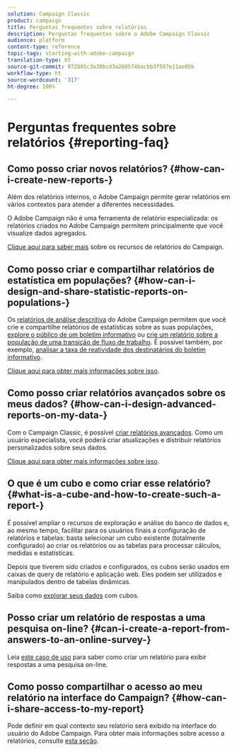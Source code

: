 ```yaml
---
solution: Campaign Classic
product: campaign
title: Perguntas frequentes sobre relatórios
description: Perguntas frequentes sobre o Adobe Campaign Classic
audience: platform
content-type: reference
topic-tags: starting-with-adobe-campaign
translation-type: ht
source-git-commit: 972885c3a38bcd3a260574bacbb3f507e11ae05b
workflow-type: ht
source-wordcount: '317'
ht-degree: 100%

---
```



# Perguntas frequentes sobre relatórios {#reporting-faq}

## Como posso criar novos relatórios? {#how-can-i-create-new-reports-}

Além dos relatórios internos, o Adobe Campaign permite gerar relatórios em vários contextos para atender a diferentes necessidades.

O Adobe Campaign não é uma ferramenta de relatório especializada: os relatórios criados no Adobe Campaign permitem principalmente que você visualize dados agregados.

[Clique aqui para saber mais](../../reporting/using/about-adobe-campaign-reporting-tools.md) sobre os recursos de relatórios do Campaign.

## Como posso criar e compartilhar relatórios de estatística em populações? {#how-can-i-design-and-share-statistic-reports-on-populations-}

Os [relatórios de análise descritiva](../../reporting/using/about-descriptive-analysis.md) do Adobe Campaign permitem que você crie e compartilhe relatórios de estatísticas sobre as suas populações, [explore o público de um boletim informativo](../../reporting/using/use-cases.md#analyzing-a-population) ou [crie um relatório sobre a população de uma transição de fluxo de trabalho](../../reporting/using/use-cases.md#analyzing-a-transition-target-in-a-workflow). É possível também, por exemplo, [analisar a taxa de reatividade dos destinatários do boletim informativo](../../reporting/using/use-cases.md#analyzing-recipient-tracking-logs).

[Clique aqui para obter mais informações sobre isso](../../reporting/using/about-descriptive-analysis.md).

## Como posso criar relatórios avançados sobre os meus dados? {#how-can-i-design-advanced-reports-on-my-data-}

Com o Campaign Classic, é possível [criar relatórios avançados](../../reporting/using/about-reports-creation-in-campaign.md). Como um usuário especialista, você poderá criar atualizações e distribuir relatórios personalizados sobre seus dados.

[Clique aqui para obter mais informações sobre isso](../../reporting/using/about-reports-creation-in-campaign.md).

## O que é um cubo e como criar esse relatório? {#what-is-a-cube-and-how-to-create-such-a-report-}

É possível ampliar o recursos de exploração e análise do banco de dados e, ao mesmo tempo, facilitar para os usuários finais a configuração de relatórios e tabelas: basta selecionar um cubo existente (totalmente configurado) ao criar os relatórios ou as tabelas para processar cálculos, medidas e estatísticas.

Depois que tiverem sido criados e configurados, os cubos serão usados em caixas de query de relatório e aplicação web. Eles podem ser utilizados e manipulados dentro de tabelas dinâmicas.

Saiba como [explorar seus dados](../../reporting/using/using-cubes-to-explore-data.md) com cubos.

## Posso criar um relatório de respostas a uma pesquisa on-line? {#can-i-create-a-report-from-answers-to-an-online-survey-}

Leia [este caso de uso](../../reporting/using/use-case--displaying-report-on-answers-to-an-online-survey.md) para saber como criar um relatório para exibir respostas a uma pesquisa on-line.

## Como posso compartilhar o acesso ao meu relatório na interface do Campaign? {#how-can-i-share-access-to-my-report}

Pode definir em qual contexto seu relatório será exibido na interface do usuário do Adobe Campaign. Para obter mais informações sobre acesso a relatórios, consulte [esta seção](../../reporting/using/configuring-access-to-the-report.md).
